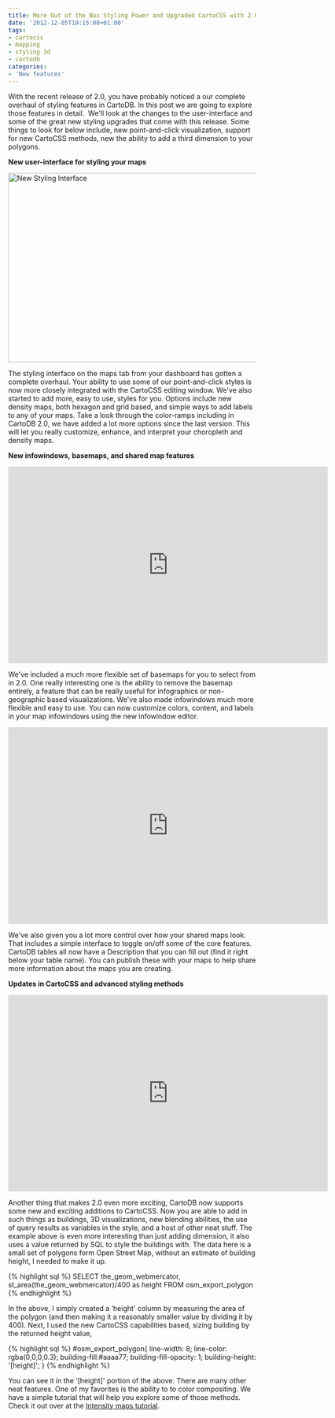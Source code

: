 ```yaml
---
title: More Out of the Box Styling Power and Upgraded CartoCSS with 2.0
date: '2012-12-05T19:15:00+01:00'
tags:
- cartocss
- mapping
- styling 3d
- cartodb
categories:
- 'New features'
---
```


With the recent release of 2.0, you have probably noticed a our complete overhaul of styling features in CartoDB. In this post we are going to explore those features in detail.  We'll look at the changes to the user-interface and some of the great new styling upgrades that come with this release. Some things to look for below include, new point-and-click visualization, support for new CartoCSS methods, new the ability to add a third dimension to your polygons. 

**New user-interface for styling your maps**

<img alt="New Styling Interface" height="385" src="http://i.imgur.com/UUZjT.png" width="650"/>

The styling interface on the maps tab from your dashboard has gotten a complete overhaul. Your ability to use some of our point-and-click styles is now more closely integrated with the CartoCSS editing window. We've also started to add more, easy to use, styles for you. Options include new density maps, both hexagon and grid based, and simple ways to add labels to any of your maps. Take a look through the color-ramps including in CartoDB 2.0, we have added a lot more options since the last version. This will let you really customize, enhance, and interpret your choropleth and density maps. 

**New infowindows, basemaps, and shared map features**

<iframe frameborder="0" height="400" src="http://viz2.cartodb.com/tables/isotope_measures/embed_map?title=false&amp;description=true&amp;search=false&amp;shareable=false&amp;sql=&amp;zoom=2&amp;center_lat=26.11598592533351&amp;center_lon=-42.5390625" width="650"></iframe>

We've included a much more flexible set of basemaps for you to select from in 2.0. One really interesting one is the ability to remove the basemap entirely, a feature that can be really useful for infographics or non-geographic based visualizations. We've also made infowindows much more flexible and easy to use. You can now customize colors, content, and labels in your map infowindows using the new infowindow editor. 

<iframe frameborder="0" height="400" src="http://viz2.cartodb.com/tables/san_francisco_trees/embed_map?title=true&amp;description=true&amp;search=false&amp;shareable=false&amp;sql=&amp;sw_lat=37.7566013348511&amp;sw_lon=-122.5521469116211&amp;ne_lat=37.8065289741725&amp;ne_lon=-122.3495864868164" width="650"></iframe>

We've also given you a lot more control over how your shared maps look. That includes a simple interface to toggle on/off some of the core features. CartoDB tables all now have a Description that you can fill out (find it right below your table name). You can publish these with your maps to help share more information about the maps you are creating. 

**Updates in CartoCSS and advanced styling methods**

<iframe frameborder="0" height="400" src="http://osm2.cartodb.com/tables/osm_export_polygon/embed_map?title=false&amp;description=true&amp;search=false&amp;shareable=false&amp;sql=SELECT%20the_geom_webmercator%2C%20st_area(the_geom_webmercator)%2F400%20as%20height%20FROM%20osm_export_polygon%20ORDER%20BY%20ST_YMin(the_geom_webmercator)%20DESC&amp;sw_lat=45.53067342698385&amp;sw_lon=-122.67327547073364&amp;ne_lat=45.53343918913263&amp;ne_lon=-122.66061544418334" width="650"></iframe>

Another thing that makes 2.0 even more exciting, CartoDB now supports some new and exciting additions to CartoCSS. Now you are able to add in such things as buildings, 3D visualizations, new blending abilities, the use of query results as variables in the style, and a host of other neat stuff. The example above is even more interesting than just adding dimension, it also uses a value returned by SQL to style the buildings with. The data here is a small set of polygons form Open Street Map, without an estimate of building height, I needed to make it up. 

 {% highlight sql %}
 SELECT 
    the_geom_webmercator, 
    st_area(the_geom_webmercator)/400 as height 
FROM osm_export_polygon
{% endhighlight %}


In the above, I simply created a &#8216;height' column by measuring the area of the polygon (and then making it a reasonably smaller value by dividing it by 400). Next, I used the new CartoCSS capabilities based, sizing building by the returned height value,

 {% highlight sql %}
 #osm_export_polygon{
   line-width: 8;
   line-color: rgba(0,0,0,0.3);
   building-fill:#aaaa77;
   building-fill-opacity: 1;
   building-height: '[height]';
}
{% endhighlight %}


You can see it in the &#8216;[height]' portion of the above. There are many other neat features. One of my favorites is the ability to to color compositing. We have a simple tutorial that will help you explore some of those methods. Check it out over at the <a href="http://developers.cartodb.com/tutorials/intensity_map.html">Intensity maps tutorial</a>.
